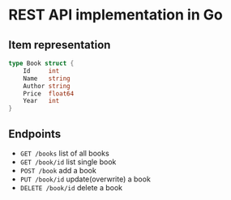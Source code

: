 # REST API implementation in Go 

## Item representation
```go
type Book struct {
	Id     int
	Name   string
	Author string
	Price  float64
	Year   int
}
```

## Endpoints
- `GET /books` list of all books
- `GET /book/id` list single book
- `POST /book` add a book
- `PUT /book/id` update(overwrite) a book
- `DELETE /book/id` delete a book
